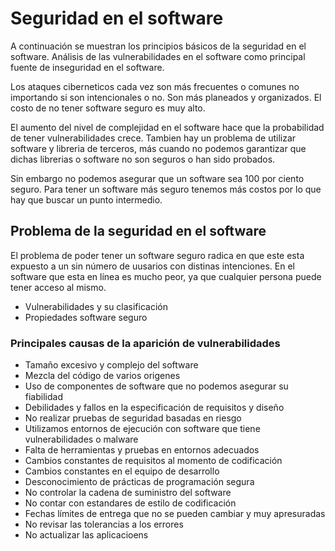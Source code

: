 # Seguridad en el software

A continuación se muestran los principios básicos de la seguridad en el software. Análisis de las vulnerabilidades en el software como principal fuente de inseguridad en el software. 

Los ataques ciberneticos cada vez son más frecuentes o comunes no importando si son intencionales o no. Son más planeados y organizados. El costo de no tener software seguro es muy alto.

El aumento del nivel de complejidad en el software hace que la probabilidad de tener vulnerabilidades crece. Tambien hay un problema de utilizar software y libreria de terceros, más cuando no podemos garantizar que dichas librerias o software no son seguros o han sido probados. 

Sin embargo no podemos asegurar que un software sea 100 por ciento seguro. Para tener un software más seguro tenemos más costos por lo que hay que buscar un punto intermedio. 


## Problema de la seguridad en el software 

El problema de poder tener un software seguro radica en que este esta expuesto a un sin número de uusarios con distinas intenciones. En el software que esta en línea es mucho peor, ya que cualquier persona puede tener acceso al mismo. 


* Vulnerabilidades y su clasificación 
* Propiedades software seguro

### Principales causas de la aparición de vulnerabilidades

* Tamaño excesivo y complejo del software
* Mezcla del código de varios origenes
* Uso de componentes de software que no podemos asegurar su fiabilidad
* Debilidades y fallos en la especificación de requisitos y diseño 
* No realizar pruebas de seguridad basadas en riesgo
* Utilizamos entornos de ejecución con software que tiene vulnerabilidades o malware 
* Falta de herramientas y pruebas en entornos adecuados 
* Cambios constantes de requisitos al momento de codificación 
* Cambios constantes en el equipo de desarrollo 
* Desconocimiento de prácticas de programación segura
* No controlar la cadena de suministro del software 
* No contar con estandares de estilo de codificación 
* Fechas límites de entrega que no se pueden cambiar y muy apresuradas
* No revisar las tolerancias a los errores 
* No actualizar las aplicacioens 